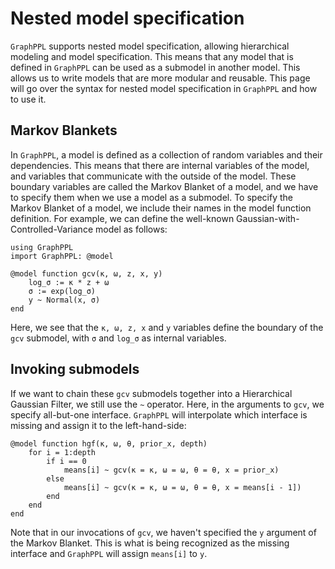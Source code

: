 # Nested model specification
`GraphPPL` supports nested model specification, allowing hierarchical modeling and model specification. This means that any model that is defined in `GraphPPL` can be used as a submodel in another model. This allows us to write models that are more modular and reusable. This page will go over the syntax for nested model specification in `GraphPPL` and how to use it.

## Markov Blankets
In `GraphPPL`, a model is defined as a collection of random variables and their dependencies. This means that there are internal variables of the model, and variables that communicate with the outside of the model. These boundary variables are called the Markov Blanket of a model, and we have to specify them when we use a model as a submodel. To specify the Markov Blanket of a model, we include their names in the model function definition. For example, we can define the well-known Gaussian-with-Controlled-Variance model as follows:

``` @example nested-models
using GraphPPL
import GraphPPL: @model

@model function gcv(κ, ω, z, x, y)
    log_σ := κ * z + ω
    σ := exp(log_σ)
    y ~ Normal(x, σ)
end
```
Here, we see that the `κ, ω, z, x` and `y` variables define the boundary of the `gcv` submodel, with `σ` and `log_σ` as internal variables. 
## Invoking submodels
If we want to chain these `gcv` submodels together into a Hierarchical Gaussian Filter, we still use the `~` operator. Here, in the arguments to `gcv`, we specify all-but-one interface. `GraphPPL` will interpolate which interface is missing and assign it to the left-hand-side:

``` @example nested-models
@model function hgf(κ, ω, θ, prior_x, depth)
    for i = 1:depth
        if i == 0
            means[i] ~ gcv(κ = κ, ω = ω, θ = θ, x = prior_x)
        else
            means[i] ~ gcv(κ = κ, ω = ω, θ = θ, x = means[i - 1])
        end
    end
end
```

Note that in our invocations of `gcv`, we haven't specified the `y` argument of the Markov Blanket. This is what is being recognized as the missing interface and `GraphPPL` will assign `means[i]` to `y`.